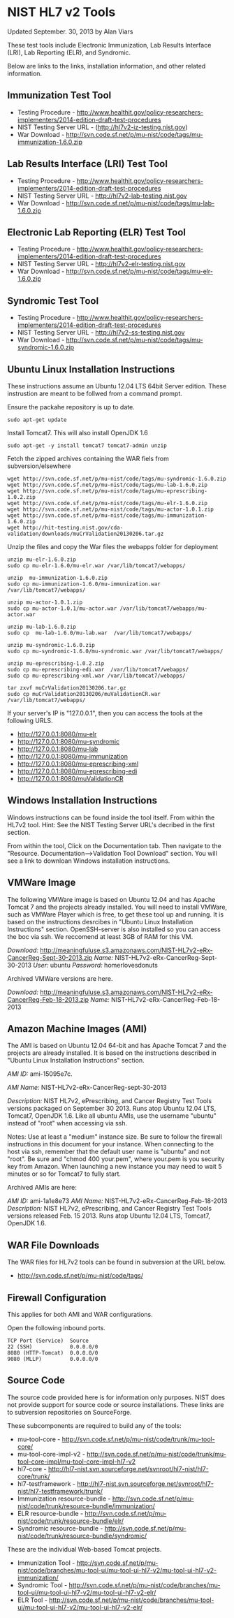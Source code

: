 NIST HL7 v2 Tools
=================


Updated September. 30, 2013 by Alan Viars

These test tools include Electronic Immunization, Lab Results Interface (LRI), Lab Reporting (ELR), and Syndromic.

Below are links to the links, installation information, and other related information.


Immunization Test Tool
----------------------

+ Testing Procedure - http://www.healthit.gov/policy-researchers-implementers/2014-edition-draft-test-procedures
+ NIST Testing Server URL -  (http://hl7v2-iz-testing.nist.gov)
+ War Download - http://svn.code.sf.net/p/mu-nist/code/tags/mu-immunization-1.6.0.zip

Lab Results Interface (LRI) Test Tool
-------------------------------------

+ Testing Procedure - http://www.healthit.gov/policy-researchers-implementers/2014-edition-draft-test-procedures
+ NIST Testing Server URL - http://hl7v2-lab-testing.nist.gov
+ War Download - http://svn.code.sf.net/p/mu-nist/code/tags/mu-lab-1.6.0.zip


Electronic Lab Reporting (ELR) Test Tool
-----------------------------------------

+ Testing Procedure - http://www.healthit.gov/policy-researchers-implementers/2014-edition-draft-test-procedures
+ NIST Testing Server URL - http://hl7v2-elr-testing.nist.gov
+ War Download - http://svn.code.sf.net/p/mu-nist/code/tags/mu-elr-1.6.0.zip

Syndromic Test Tool
-------------------

+ Testing Procedure - http://www.healthit.gov/policy-researchers-implementers/2014-edition-draft-test-procedures
+ NIST Testing Server URL - http://hl7v2-ss-testing.nist.gov
+ War Download - http://svn.code.sf.net/p/mu-nist/code/tags/mu-syndromic-1.6.0.zip


Ubuntu Linux Installation Instructions
--------------------------------------

These instructions assume an Ubuntu 12.04 LTS 64bit Server edition.
These instrustion are meant to be follwed from a command prompt.

Ensure the packahe repository is up to date.

    sudo apt-get update

Install Tomcat7. This will also install OpenJDK 1.6

    sudo apt-get -y install tomcat7 tomcat7-admin unzip

Fetch the zipped archives containing the WAR fiels from subversion/elsewhere

	wget http://svn.code.sf.net/p/mu-nist/code/tags/mu-syndromic-1.6.0.zip
	wget http://svn.code.sf.net/p/mu-nist/code/tags/mu-lab-1.6.0.zip
	wget http://svn.code.sf.net/p/mu-nist/code/tags/mu-eprescribing-1.0.2.zip
	wget http://svn.code.sf.net/p/mu-nist/code/tags/mu-elr-1.6.0.zip
	wget http://svn.code.sf.net/p/mu-nist/code/tags/mu-actor-1.0.1.zip
	wget http://svn.code.sf.net/p/mu-nist/code/tags/mu-immunization-1.6.0.zip
    wget http://hit-testing.nist.gov/cda-validation/downloads/muCrValidation20130206.tar.gz


Unzip the files and copy the War files the webapps folder for deployment

    unzip mu-elr-1.6.0.zip
    sudo cp mu-elr-1.6.0/mu-elr.war /var/lib/tomcat7/webapps/

    unzip  mu-immunization-1.6.0.zip
    sudo cp mu-immunization-1.6.0/mu-immunization.war /var/lib/tomcat7/webapps/

    unzip mu-actor-1.0.1.zip
    sudo cp mu-actor-1.0.1/mu-actor.war /var/lib/tomcat7/webapps/mu-actor.war

    unzip mu-lab-1.6.0.zip
    sudo cp  mu-lab-1.6.0/mu-lab.war  /var/lib/tomcat7/webapps/

    unzip mu-syndromic-1.6.0.zip
    sudo cp mu-syndromic-1.6.0/mu-syndromic.war /var/lib/tomcat7/webapps/

    unzip mu-eprescribing-1.0.2.zip
    sudo cp mu-eprescribing-edi.war  /var/lib/tomcat7/webapps/
    sudo cp mu-eprescribing-xml.war /var/lib/tomcat7/webapps/

    tar zxvf muCrValidation20130206.tar.gz
    sudo cp muCrValidation20130206/muValidationCR.war /var/lib/tomcat7/webapps/


If your server's IP is "127.0.0.1", then you can access the tools at the following URLS.

+ http://127.0.0.1:8080/mu-elr
+ http://127.0.0.1:8080/mu-syndromic
+ http://127.0.0.1:8080/mu-lab
+ http://127.0.0.1:8080/mu-immunization
+ http://127.0.0.1:8080/mu-eprescribing-xml
+ http://127.0.0.1:8080/mu-eprescribing-edi
+ http://127.0.0.1:8080/muValidationCR

Windows Installation Instructions
---------------------------------

Windows instructions can be found inside the tool itself.  From within the HL7v2 tool.
Hint: See the NIST Testing Server URL's decribed in the first section.

From within the tool, Click on the Documentation tab.  Then navigate to the "Resource.
Documentation-->Validation Tool Download" section.  You will see a link to downloan Windows installation instructions.


VMWare Image
------------

The following VMWare image is based on Ubuntu 12.04 and has Apache Tomcat 7 and
the projects already installed.    You will need to install VMWare, such as VMWare Player which is free, to get these tool up and running.  It is based on the instructions desrcibes in "Ubuntu Linux Installation Instructions" section. OpenSSH-server is also installed so you can access the boc via ssh. We reccomend at least 3GB of RAM for this VM.


*Download:*  http://meaningfuluse.s3.amazonaws.com/NIST-HL7v2-eRx-CancerReg-Sept-30-2013.zip
*Name:*      NIST-HL7v2-eRx-CancerReg-Sept-30-2013
*User:*      ubuntu
*Password:*  homerlovesdonuts


Archived VMWare versions are here.

*Download:*  http://meaningfuluse.s3.amazonaws.com/NIST-HL7v2-eRx-CancerReg-Feb-18-2013.zip
*Name:*      NIST-HL7v2-eRx-CancerReg-Feb-18-2013




Amazon Machine Images (AMI)
---------------------------

The AMI is based on Ubuntu 12.04 64-bit and has Apache Tomcat 7 and the
projects are already installed. It is based on the instructions described in
"Ubuntu Linux Installation Instructions" section.



*AMI ID:* ami-15095e7c.

*AMI Name:* NIST-HL7v2-eRx-CancerReg-sept-30-2013

*Description:* NIST HL7v2, ePrescribing, and Cancer Registry Test Tools versions
packaged on September 30 2013. Runs atop Ubuntu 12.04 LTS, Tomcat7, OpenJDK 1.6.  Like all ubuntu AMIs, use the username "ubuntu" instead of "root" when accessing via ssh.

Notes:  Use at least a "medium" instance size. Be sure to follow the firewall
instructions in this document for your instance. When connecting to the host
via ssh, remember that the default user name is "ubuntu" and  not "root".  Be
sure and "chmod 400 your.pem", where your.pem is you security key from Amazon.
When launching a new instance you may need to wait 5 minutes or so for Tomcat7
to fully start.

Archived AMIs are here:

*AMI ID:* ami-1a1e8e73
*AMI Name:* NIST-HL7v2-eRx-CancerReg-Feb-18-2013
*Description:* NIST HL7v2, ePrescribing, and Cancer Registry Test Tools versions
released Feb. 15 2013. Runs atop Ubuntu 12.04 LTS, Tomcat7, OpenJDK 1.6.




WAR File Downloads
------------------

The WAR files for HL7v2 tools can be found in subversion at the URL below.

+ http://svn.code.sf.net/p/mu-nist/code/tags/

Firewall Configuration
----------------------

This applies for both AMI and WAR configurations.

Open the following inbound ports.

    TCP Port (Service)	Source
    22 (SSH)            0.0.0.0/0
    8080 (HTTP-Tomcat)  0.0.0.0/0
    9080 (MLLP)         0.0.0.0/0


Source Code
-----------

The source code provided here is for information only purposes.  NIST does not 
provide support for source code or source installations.  These links are to
subversion repositories on SourceForge.

These subcomponents are required to build any of the tools:

+ mu-tool-core - http://svn.code.sf.net/p/mu-nist/code/trunk/mu-tool-core/
+ mu-tool-core-impl-v2  - http://svn.code.sf.net/p/mu-nist/code/trunk/mu-tool-core-impl/mu-tool-core-impl-hl7-v2
+ hl7-core - http://hl7-nist.svn.sourceforge.net/svnroot/hl7-nist/hl7-core/trunk/
+ hl7-testframework - http://hl7-nist.svn.sourceforge.net/svnroot/hl7-nist/hl7-testframework/trunk/
+ Immunization resource-bundle - http://svn.code.sf.net/p/mu-nist/code/trunk/resource-bundle/immunization/
+ ELR resource-bundle - http://svn.code.sf.net/p/mu-nist/code/trunk/resource-bundle/elr/
+ Syndromic resource-bundle - http://svn.code.sf.net/p/mu-nist/code/trunk/resource-bundle/syndromic/


These are the individual Web-based Tomcat projects.

+ Immunization Tool - http://svn.code.sf.net/p/mu-nist/code/branches/mu-tool-ui/mu-tool-ui-hl7-v2/mu-tool-ui-hl7-v2-immunization/
+ Syndromic Tool -  http://svn.code.sf.net/p/mu-nist/code/branches/mu-tool-ui/mu-tool-ui-hl7-v2/mu-tool-ui-hl7-v2-elr/
+ ELR Tool - http://svn.code.sf.net/p/mu-nist/code/branches/mu-tool-ui/mu-tool-ui-hl7-v2/mu-tool-ui-hl7-v2-elr/

